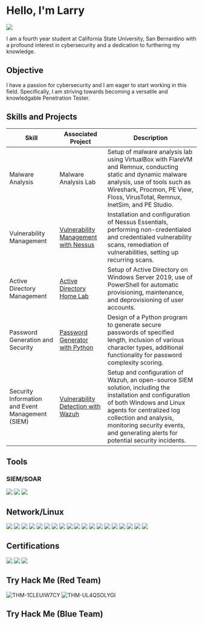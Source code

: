 # Hello, I'm Larry
<a href="https://www.linkedin.com/in/larry-klingaman-7189282b5">
  <img src="https://img.shields.io/badge/-LinkedIn-0072b1?&style=for-the-badge&logo=linkedin&logoColor=white" />
</a>


I am a fourth year student at California State University, San Bernardino with a profound interest in cybersecurity and a dedication to furthering my knowledge.

## Objective

I have a passion for cybersecurity and I am eager to start working in this field. Specifically, I am striving towards becoming a versatile and knowledgable Penetration Tester.

## Skills and Projects

| Skill                                         | Associated Project         | Description        |
|-----------------------------------------------|----------------------------|--------------------| 
| Malware Analysis | Malware Analysis Lab | Setup of malware analysis lab using VirtualBox with FlareVM and Remnux, conducting static and dynamic malware analysis, use of tools such as Wireshark, Procmon, PE View, Floss, VirusTotal, Remnux, InetSim, and PE Studio.
| Vulnerability Management | <a href="https://github.com/larryklingaman3/Vulnerability-Management-with-Nessus"> Vulnerability Management with Nessus | Installation and configuration of Nessus Essentials, performing non-credentialed and credentialed vulnerability scans, remediation of vulnerabilities, setting up recurring scans.
| Active Directory Management | <a href="https://github.com/larryklingaman3/Active-Directory-Home-Lab"> Active Directory Home Lab | Setup of Active Directory on Windows Server 2019, use of PowerShell for automatic provisioning, maintenance, and deprovisioning of user accounts.
| Password Generation and Security | <a href="https://github.com/larryklingaman3/Password-Generator-with-Python">Password Generator with Python | Design of a Python program to generate secure passwords of specified length, inclusion of various character types, additional functionality for password complexity scoring.
| Security Information and Event Management (SIEM) | <a href="https://github.com/larryklingaman3/SIEM-Lab-with-Wazuh">Vulnerability Detection with Wazuh | Setup and configuration of Wazuh, an open-source SIEM solution, including the installation and configuration of both Windows and Linux agents for centralized log collection and analysis, monitoring security events, and generating alerts for potential security incidents.

## Tools

### SIEM/SOAR
<div>
    <img src="https://img.shields.io/badge/-Splunk-4A154B?&style=for-the-badge&logo=Splunk&logoColor=white" />
    <img src="https://img.shields.io/badge/-Nessus-0298DB?&style=for-the-badge&logo=Nessus&logoColor=white" />
    <img src="https://img.shields.io/badge/-Wazuh-F57C00?&style=for-the-badge&logo=Wazuh&logoColor=white" />

</div>

## Network/Linux
<div>
<img src="https://img.shields.io/badge/-Wireshark-2C3E50?style=for-the-badge&logo=Wireshark&logoColor=white" />
<img src="https://img.shields.io/badge/-Metasploit-2C3E50?style=for-the-badge&logo=Metasploit&logoColor=white" />
<img src="https://img.shields.io/badge/-AutoRuns-2C3E50?style=for-the-badge&logo=AutoRuns&logoColor=white" />
<img src="https://img.shields.io/badge/-PEStudio-2C3E50?style=for-the-badge&logo=PEStudio&logoColor=white" />

<img src="https://img.shields.io/badge/-KaliLinux-3498DB?style=for-the-badge&logo=KaliLinux&logoColor=white" />
<img src="https://img.shields.io/badge/-Hydra-3498DB?style=for-the-badge&logo=Hydra&logoColor=white" />
<img src="https://img.shields.io/badge/-JohnTheRipper-3498DB?style=for-the-badge&logo=JohnTheRipper&logoColor=white" />
<img src="https://img.shields.io/badge/-theHarvester-3498DB?style=for-the-badge&logo=theHarvester&logoColor=white" />
<img src="https://img.shields.io/badge/-Nmap-3498DB?style=for-the-badge&logo=Nmap&logoColor=white" />

<img src="https://img.shields.io/badge/-Gobuster-27AE60?style=for-the-badge&logo=Gobuster&logoColor=white" />
<img src="https://img.shields.io/badge/-REMnux-27AE60?style=for-the-badge&logo=REMnux&logoColor=white" />
<img src="https://img.shields.io/badge/-Process%20Monitor-27AE60?style=for-the-badge&logo=Process-Monitor&logoColor=white" />
<img src="https://img.shields.io/badge/-VirusTotal-27AE60?style=for-the-badge&logo=VirusTotal&logoColor=white" />
<img src="https://img.shields.io/badge/-Putty-27AE60?style=for-the-badge&logo=Putty&logoColor=white" />

<img src="https://img.shields.io/badge/-Floss-8E44AD?style=for-the-badge&logo=Floss&logoColor=white" />
<img src="https://img.shields.io/badge/-Inetsim-8E44AD?style=for-the-badge&logo=Inetsim&logoColor=white" />
<img src="https://img.shields.io/badge/-Procmon-8E44AD?style=for-the-badge&logo=Procmon&logoColor=white" />
<img src="https://img.shields.io/badge/-BurpSuite-8E44AD?style=for-the-badge&logo=BurpSuite&logoColor=white" />
<img src="https://img.shields.io/badge/-Gophish-8E44AD?style=for-the-badge&logo=Gophish&logoColor=white" />


</div>

## Certifications
<div>
<img src="https://img.shields.io/badge/-Security%2B-FF0000?&style=for-the-badge&logo=CompTIA&logoColor=white" />
<img src="https://img.shields.io/badge/-Network%2B-007ACC?&style=for-the-badge&logo=CompTIA&logoColor=white" />
<img src="https://img.shields.io/badge/-A%2B-4D4D4D?&style=for-the-badge&logo=CompTIA&logoColor=white" />
</div>

## Try Hack Me (Red Team)
<div>
  
![THM-1CLEUIW7CY](https://github.com/user-attachments/assets/d0de0a7a-4389-4054-8a28-b5a56fd69cc9)
![THM-UL4QSOLYGI](https://github.com/user-attachments/assets/205ce4f5-7e3e-40de-a1f3-515134c3b250)
  
</div>


## Try Hack Me (Blue Team)
<div>
  

  
</div>
